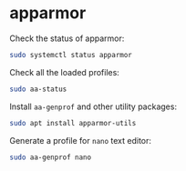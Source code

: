 # apparmor

Check the status of apparmor:
```bash
sudo systemctl status apparmor
```

Check all the loaded profiles:
```bash
sudo aa-status
```

Install `aa-genprof` and other utility packages:
```bash
sudo apt install apparmor-utils
```

Generate a profile for `nano` text editor: 
```bash
sudo aa-genprof nano
```
